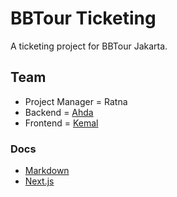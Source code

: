# BBTour Ticketing

A ticketing project for BBTour Jakarta.

## Team

- Project Manager = Ratna
- Backend = [Ahda](https://github.com/RazorHex)
- Frontend = [Kemal](https://github.com/kemal-id)

### Docs

- [Markdown](https://www.markdownguide.org/cheat-sheet/)
- [Next.js](https://nextjs.org/docs)
